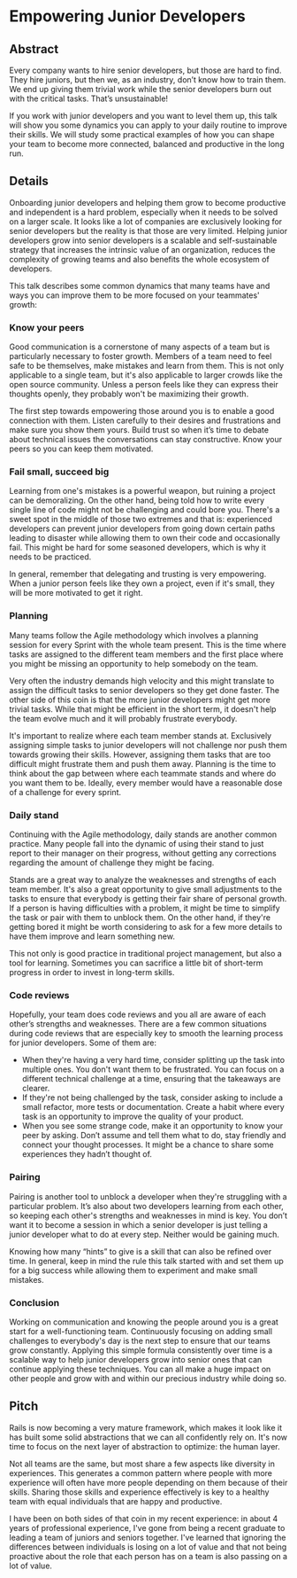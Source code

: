 # Empowering Junior Developers

## Abstract

Every company wants to hire senior developers, but those are hard to find. They
hire juniors, but then we, as an industry, don’t know how to train them. We end
up giving them trivial work while the senior developers burn out with the
critical tasks. That’s unsustainable!

If you work with junior developers and you want to level them up, this talk
will show you some dynamics you can apply to your daily routine to improve
their skills. We will study some practical examples of how you can shape your
team to become more connected, balanced and productive in the long run.

## Details

Onboarding junior developers and helping them grow to become productive and
independent is a hard problem, especially when it needs to be solved on a
larger scale. It looks like a lot of companies are exclusively looking for
senior developers but the reality is that those are very limited. Helping
junior developers grow into senior developers is a scalable and
self-sustainable strategy that increases the intrinsic value of an
organization, reduces the complexity of growing teams and also benefits the
whole ecosystem of developers.

This talk describes some common dynamics that many teams have and ways you can
improve them to be more focused on your teammates' growth:

### Know your peers

Good communication is a cornerstone of many aspects of a team but is
particularly necessary to foster growth. Members of a team need to feel safe to
be themselves, make mistakes and learn from them. This is not only applicable
to a single team, but it's also applicable to larger crowds like the open
source community. Unless a person feels like they can express their thoughts
openly, they probably won't be maximizing their growth.

The first step towards empowering those around you is to enable a good
connection with them. Listen carefully to their desires and frustrations and
make sure you show them yours. Build trust so when it’s time to debate about
technical issues the conversations can stay constructive. Know your peers so
you can keep them motivated.

### Fail small, succeed big

Learning from one's mistakes is a powerful weapon, but ruining a project can be
demoralizing. On the other hand, being told how to write every single line of
code might not be challenging and could bore you. There's a sweet spot in the
middle of those two extremes and that is: experienced developers can prevent
junior developers from going down certain paths leading to disaster while
allowing them to own their code and occasionally fail. This might be hard for
some seasoned developers, which is why it needs to be practiced.

In general, remember that delegating and trusting is very empowering. When a
junior person feels like they own a project, even if it's small, they will be
more motivated to get it right.

### Planning

Many teams follow the Agile methodology which involves a planning session for
every Sprint with the whole team present. This is the time where tasks are
assigned to the different team members and the first place where you might be
missing an opportunity to help somebody on the team.

Very often the industry demands high velocity and this might translate to
assign the difficult tasks to senior developers so they get done faster. The
other side of this coin is that the more junior developers might get more
trivial tasks. While that might be efficient in the short term, it doesn't help
the team evolve much and it will probably frustrate everybody.

It's important to realize where each team member stands at. Exclusively
assigning simple tasks to junior developers will not challenge nor push them
towards growing their skills. However, assigning them tasks that are too
difficult might frustrate them and push them away. Planning is the time to
think about the gap between where each teammate stands and where do you want
them to be. Ideally, every member would have a reasonable dose of a challenge
for every sprint.

### Daily stand

Continuing with the Agile methodology, daily stands are another common
practice. Many people fall into the dynamic of using their stand to just report
to their manager on their progress, without getting any corrections regarding
the amount of challenge they might be facing.

Stands are a great way to analyze the weaknesses and strengths of each team
member. It's also a great opportunity to give small adjustments to the tasks to
ensure that everybody is getting their fair share of personal growth. If a
person is having difficulties with a problem, it might be time to simplify the
task or pair with them to unblock them. On the other hand, if they're getting
bored it might be worth considering to ask for a few more details to have them
improve and learn something new.

This not only is good practice in traditional project management, but also a
tool for learning. Sometimes you can sacrifice a little bit of short-term
progress in order to invest in long-term skills.

### Code reviews

Hopefully, your team does code reviews and you all are aware of each other’s
strengths and weaknesses. There are a few common situations during code reviews
that are especially key to smooth the learning process for junior developers.
Some of them are:

* When they're having a very hard time, consider splitting up the task into
  multiple ones. You don't want them to be frustrated. You can focus on a
  different technical challenge at a time, ensuring that the takeaways are
  clearer.
* If they're not being challenged by the task, consider asking to
  include a small refactor, more tests or documentation. Create a habit where
  every task is an opportunity to improve the quality of your product.
* When you see some strange code, make it an opportunity to know your peer by
  asking. Don’t assume and tell them what to do, stay friendly and connect your
  thought processes. It might be a chance to share some experiences they hadn’t
  thought of.

### Pairing

Pairing is another tool to unblock a developer when they're struggling with a
particular problem. It’s also about two developers learning from each other, so
keeping each other's strengths and weaknesses in mind is key. You don’t want it
to become a session in which a senior developer is just telling a junior
developer what to do at every step. Neither would be gaining much.

Knowing how many “hints” to give is a skill that can also be refined over time.
In general, keep in mind the rule this talk started with and set them up for a
big success while allowing them to experiment and make small mistakes.

### Conclusion

Working on communication and knowing the people around you is a great start for
a well-functioning team. Continuously focusing on adding small challenges to
everybody's day is the next step to ensure that our teams grow constantly.
Applying this simple formula consistently over time is a scalable way to help
junior developers grow into senior ones that can continue applying these
techniques. You can all make a huge impact on other people and grow with and
within our precious industry while doing so.

## Pitch

Rails is now becoming a very mature framework, which makes it look like it has
built some solid abstractions that we can all confidently rely on. It's now
time to focus on the next layer of abstraction to optimize: the human layer.

Not all teams are the same, but most share a few aspects like diversity in
experiences. This generates a common pattern where people with more experience
will often have more people depending on them because of their skills. Sharing
those skills and experience effectively is key to a healthy team with equal
individuals that are happy and productive.

I have been on both sides of that coin in my recent experience: in about 4
years of professional experience, I've gone from being a recent graduate to
leading a team of juniors and seniors together. I've learned that ignoring the
differences between individuals is losing on a lot of value and that not being
proactive about the role that each person has on a team is also passing on a
lot of value.
